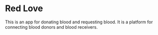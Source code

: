 # Red Love

This is an app for donating blood and requesting blood. It is a platform for connecting blood donors and blood receivers.